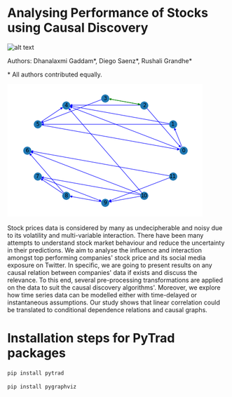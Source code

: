 # Analysing Performance of Stocks using Causal Discovery

![alt text](https://mbzuai.ac.ae/application/themes/mbzuai/dist/images/mbzuai_logo.png)

Authors: Dhanalaxmi Gaddam*, Diego Saenz*, Rushali Grandhe*

\* All authors contributed equally.

![alt text](Pytrad/PC/pc_fisher_z_all_companies.png)

Stock prices data is considered by many as undecipherable and noisy due to its volatility and multi-variable interaction. There have been many attempts to understand stock market behaviour and reduce the uncertainty in their predictions. We aim to  analyse the influence and interaction amongst top performing companies' stock price and its social media exposure on Twitter. In specific, we are going to present results on any causal relation between companies' data if exists and discuss the relevance. To this end, several pre-processing transformations are applied on the data to suit the causal discovery algorithms'. Moreover, we explore how time series data can be modelled either with time-delayed or instantaneous assumptions. Our study shows that linear correlation could be translated to conditional dependence relations and causal graphs.

#  Installation steps for PyTrad packages

```pip install pytrad```

```pip install pygraphviz```

